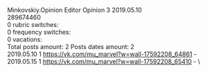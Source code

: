 Minkovskiy.Opinion	Editor Opinion 3 2019.05.10\
289674460\
0 rubric switches:\
0 frequency switches:\
0 vacations:\
Total posts amount: 2	Posts dates amount: 2\
2019.05.10 1 https://vk.com/mu_marvel?w=wall-17592208_64861 - \
2019.05.15 1 https://vk.com/mu_marvel?w=wall-17592208_65410 - \

